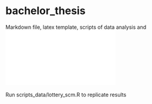 # bachelor_thesis

Markdown file, latex template, scripts of data analysis and ![pdf file](/bachelor_thesis.pdf)

Run scripts_data/lottery_scm.R to replicate results

